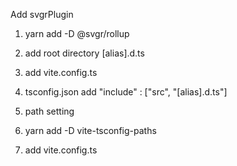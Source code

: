 Add svgrPlugin

1. yarn add -D @svgr/rollup
2. add root directory [alias].d.ts
3. add vite.config.ts 
4. tsconfig.json add "include" : ["src", "[alias].d.ts"]

5. path setting
6. yarn add -D vite-tsconfig-paths
7. add vite.config.ts
